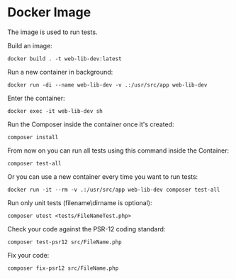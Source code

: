 # Docker Image
The image is used to run tests.

Build an image:
```
docker build . -t web-lib-dev:latest
```

Run a new container in background:
```
docker run -di --name web-lib-dev -v .:/usr/src/app web-lib-dev
```

Enter the container:
```
docker exec -it web-lib-dev sh
```

Run the Composer inside the container once it's created:
```
composer install
```

From now on you can run all tests using this command inside the Container:
```
composer test-all
```

Or you can use a new container every time you want to run tests:
```
docker run -it --rm -v .:/usr/src/app web-lib-dev composer test-all
```

Run only unit tests (filename\dirname is optional):
```
composer utest <tests/FileNameTest.php>
```

Check your code against the PSR-12 coding standard:
```
composer test-psr12 src/FileName.php
```

Fix your code:
```
composer fix-psr12 src/FileName.php
```
